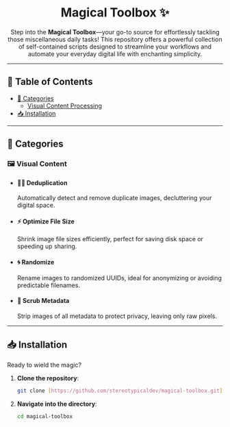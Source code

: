 <h1 align="center">
  Magical Toolbox ✨
</h1>

<p align="center">
  Step into the <strong>Magical Toolbox</strong>—your go-to source for effortlessly tackling those miscellaneous daily tasks! This repository offers a powerful collection of self-contained scripts designed to streamline your workflows and automate your everyday digital life with enchanting simplicity.
</p>

---

## 📜 Table of Contents

- [📁 Categories](#-categories)
  - [Visual Content Processing](#-visual-content-processing)
- [📥 Installation](#-installation)
  
---

## 📁 Categories

### 🖼️ Visual Content

* #### 🧙‍♂️ Deduplication

    Automatically detect and remove duplicate images, decluttering your digital space.

* #### ⚡ Optimize File Size

    Shrink image file sizes efficiently, perfect for saving disk space or speeding up sharing.

* #### 🌀 Randomize

    Rename images to randomized UUIDs, ideal for anonymizing or avoiding predictable filenames.

* #### 🧹 Scrub Metadata

    Strip images of all metadata to protect privacy, leaving only raw pixels.

---

## 📥 Installation

Ready to wield the magic?

1.  **Clone the repository**:
    ```bash
    git clone [https://github.com/stereotypicaldev/magical-toolbox.git](https://github.com/stereotypicaldev/magical-toolbox.git)
    ```
2.  **Navigate into the directory**:
    ```bash
    cd magical-toolbox
    ```

